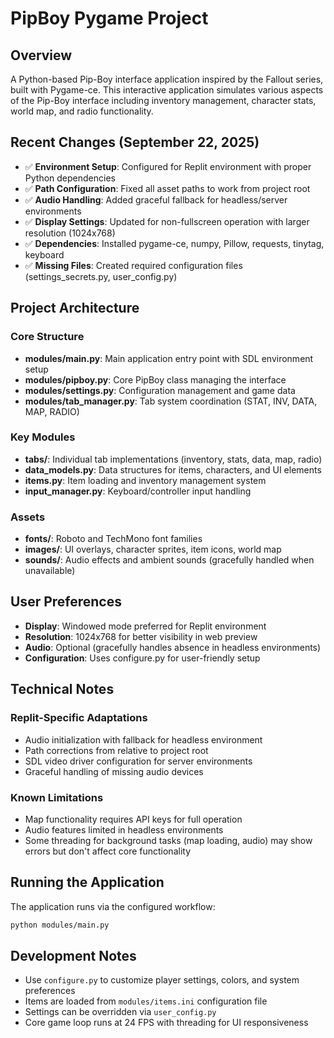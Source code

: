 # PipBoy Pygame Project

## Overview
A Python-based Pip-Boy interface application inspired by the Fallout series, built with Pygame-ce. This interactive application simulates various aspects of the Pip-Boy interface including inventory management, character stats, world map, and radio functionality.

## Recent Changes (September 22, 2025)
- ✅ **Environment Setup**: Configured for Replit environment with proper Python dependencies
- ✅ **Path Configuration**: Fixed all asset paths to work from project root
- ✅ **Audio Handling**: Added graceful fallback for headless/server environments
- ✅ **Display Settings**: Updated for non-fullscreen operation with larger resolution (1024x768)
- ✅ **Dependencies**: Installed pygame-ce, numpy, Pillow, requests, tinytag, keyboard
- ✅ **Missing Files**: Created required configuration files (settings_secrets.py, user_config.py)

## Project Architecture

### Core Structure
- **modules/main.py**: Main application entry point with SDL environment setup
- **modules/pipboy.py**: Core PipBoy class managing the interface
- **modules/settings.py**: Configuration management and game data
- **modules/tab_manager.py**: Tab system coordination (STAT, INV, DATA, MAP, RADIO)

### Key Modules
- **tabs/**: Individual tab implementations (inventory, stats, data, map, radio)
- **data_models.py**: Data structures for items, characters, and UI elements
- **items.py**: Item loading and inventory management system
- **input_manager.py**: Keyboard/controller input handling

### Assets
- **fonts/**: Roboto and TechMono font families
- **images/**: UI overlays, character sprites, item icons, world map
- **sounds/**: Audio effects and ambient sounds (gracefully handled when unavailable)

## User Preferences
- **Display**: Windowed mode preferred for Replit environment
- **Resolution**: 1024x768 for better visibility in web preview
- **Audio**: Optional (gracefully handles absence in headless environments)
- **Configuration**: Uses configure.py for user-friendly setup

## Technical Notes

### Replit-Specific Adaptations
- Audio initialization with fallback for headless environment
- Path corrections from relative to project root
- SDL video driver configuration for server environments
- Graceful handling of missing audio devices

### Known Limitations
- Map functionality requires API keys for full operation
- Audio features limited in headless environments
- Some threading for background tasks (map loading, audio) may show errors but don't affect core functionality

## Running the Application
The application runs via the configured workflow:
```bash
python modules/main.py
```

## Development Notes
- Use `configure.py` to customize player settings, colors, and system preferences
- Items are loaded from `modules/items.ini` configuration file
- Settings can be overridden via `user_config.py`
- Core game loop runs at 24 FPS with threading for UI responsiveness